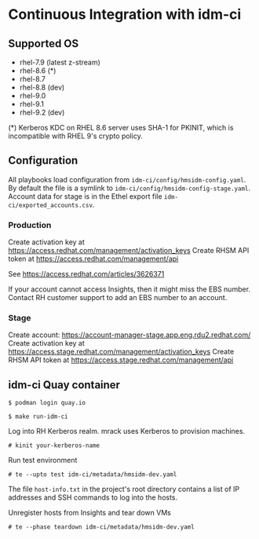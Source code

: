 # Continuous Integration with idm-ci

## Supported OS

- rhel-7.9 (latest z-stream)
- rhel-8.6 (*)
- rhel-8.7
- rhel-8.8 (dev)
- rhel-9.0
- rhel-9.1
- rhel-9.2 (dev)

(*) Kerberos KDC on RHEL 8.6 server uses SHA-1 for PKINIT, which is
incompatible with RHEL 9's crypto policy.

## Configuration

All playbooks load configuration from `idm-ci/config/hmsidm-config.yaml`. By
default the file is a symlink to `idm-ci/config/hmsidm-config-stage.yaml`.
Account data for stage is in the Ethel export file
`idm-ci/exported_accounts.csv`.

### Production

Create activation key at https://access.redhat.com/management/activation_keys
Create RHSM API token at https://access.redhat.com/management/api

See https://access.redhat.com/articles/3626371

If your account cannot access Insights, then it might miss the EBS
number. Contact RH customer support to add an EBS number to an account.

### Stage

Create account: https://account-manager-stage.app.eng.rdu2.redhat.com/
Create activation key at https://access.stage.redhat.com/management/activation_keys
Create RHSM API token at https://access.stage.redhat.com/management/api

## idm-ci Quay container

```
$ podman login quay.io
```

```
$ make run-idm-ci
```

Log into RH Kerberos realm. mrack uses Kerberos to provision machines.

```
# kinit your-kerberos-name
```

Run test environment

```
# te --upto test idm-ci/metadata/hmsidm-dev.yaml
```

The file `host-info.txt` in the project's root directory contains a list
of IP addresses and SSH commands to log into the hosts.

Unregister hosts from Insights and tear down VMs

```
# te --phase teardown idm-ci/metadata/hmsidm-dev.yaml
```

